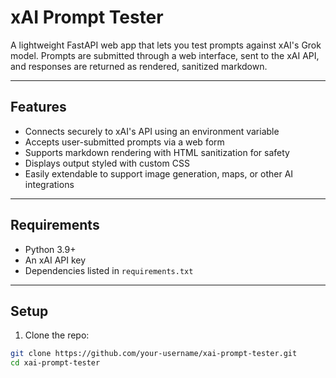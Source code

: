 # xAI Prompt Tester

A lightweight FastAPI web app that lets you test prompts against xAI's Grok model. Prompts are submitted through a web interface, sent to the xAI API, and responses are returned as rendered, sanitized markdown.

---

## Features

- Connects securely to xAI's API using an environment variable
- Accepts user-submitted prompts via a web form
- Supports markdown rendering with HTML sanitization for safety
- Displays output styled with custom CSS
- Easily extendable to support image generation, maps, or other AI integrations

---

## Requirements

- Python 3.9+
- An xAI API key
- Dependencies listed in `requirements.txt`

---

## Setup

1. Clone the repo:

```bash
git clone https://github.com/your-username/xai-prompt-tester.git
cd xai-prompt-tester
